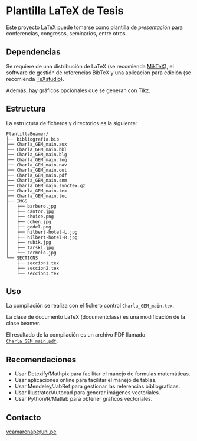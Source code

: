 # Plantilla LaTeX de Tesis

Este proyecto LaTeX puede tomarse como plantilla de *presentación* para conferencias, congresos, seminarios, entre otros.


## Dependencias

Se requiere de una distribución de LaTeX (se recomienda [MikTeX](https://miktex.org/)), el software de gestión de referencias BibTeX y una aplicación para edición (se recomienda [TeXstudio](https://www.texstudio.org/)). 

Además, hay gráficos opcionales que se generan con Tikz.


## Estructura

La estructura de ficheros y directorios es la siguiente:

```
PlantillaBeamer/
├── bibliografia.bib
├── Charla_GEM_main.aux
├── Charla_GEM_main.bbl
├── Charla_GEM_main.blg
├── Charla_GEM_main.log
├── Charla_GEM_main.nav
├── Charla_GEM_main.out
├── Charla_GEM_main.pdf
├── Charla_GEM_main.snm
├── Charla_GEM_main.synctex.gz
├── Charla_GEM_main.tex
├── Charla_GEM_main.toc
├── IMGS
│   ├── barbero.jpg
│   ├── cantor.jpg
│   ├── choice.png
│   ├── cohen.jpg
│   ├── godel.png
│   ├── hilbert-hotel-L.jpg
│   ├── hilbert-hotel-R.jpg
│   ├── rubik.jpg
│   ├── tarski.jpg
│   └── zermelo.jpg
└── SECTIONS
    ├── seccion1.tex
    ├── seccion2.tex
    └── seccion3.tex
```


## Uso

La compilación se realiza con el fichero control `Charla_GEM_main.tex`.

La clase de documento LaTeX (documentclass) es una modificación de la clase beamer.

El resultado de la compilación es un archivo PDF llamado [`Charla_GEM_main.pdf`](https://github.com/DanielCamarena/PlantillaCharla/blob/main/Charla_GEM_main.pdf).


## Recomendaciones

- Usar Detexify/Mathpix para facilitar el manejo de formulas matemáticas.
- Usar aplicaciones online para facilitar el manejo de tablas.
- Usar Mendeley/JabRef para gestionar las referencias bibliograficas.
- Usar Illustrator/Autocad para generar imágenes vectoriales.
- Usar Python/R/Matlab para obtener gráficos vectoriales.


## Contacto

vcamarenap@uni.pe
